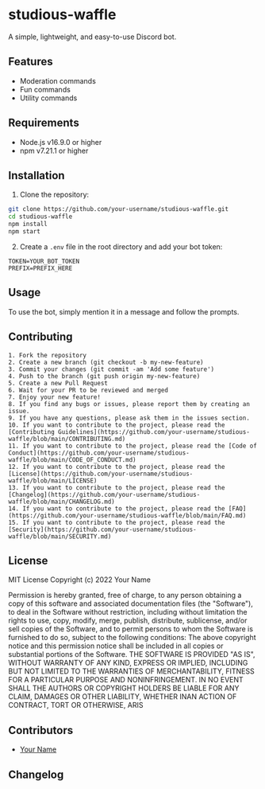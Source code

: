 # studious-waffle
A simple, lightweight, and easy-to-use Discord bot.
## Features
- Moderation commands
- Fun commands
- Utility commands
## Requirements
- Node.js v16.9.0 or higher
- npm v7.21.1 or higher
## Installation
1. Clone the repository:
```bash
git clone https://github.com/your-username/studious-waffle.git
cd studious-waffle
npm install
npm start
```
2. Create a `.env` file in the root directory and add your bot token:
```env
TOKEN=YOUR_BOT_TOKEN
PREFIX=PREFIX_HERE
```
## Usage
To use the bot, simply mention it in a message and follow the prompts.
## Contributing
    1. Fork the repository
    2. Create a new branch (git checkout -b my-new-feature)
    3. Commit your changes (git commit -am 'Add some feature')
    4. Push to the branch (git push origin my-new-feature)
    5. Create a new Pull Request
    6. Wait for your PR to be reviewed and merged
    7. Enjoy your new feature!
    8. If you find any bugs or issues, please report them by creating an issue.
    9. If you have any questions, please ask them in the issues section.
    10. If you want to contribute to the project, please read the [Contributing Guidelines](https://github.com/your-username/studious-waffle/blob/main/CONTRIBUTING.md)
    11. If you want to contribute to the project, please read the [Code of Conduct](https://github.com/your-username/studious-waffle/blob/main/CODE_OF_CONDUCT.md)
    12. If you want to contribute to the project, please read the [License](https://github.com/your-username/studious-waffle/blob/main/LICENSE)
    13. If you want to contribute to the project, please read the [Changelog](https://github.com/your-username/studious-waffle/blob/main/CHANGELOG.md)
    14. If you want to contribute to the project, please read the [FAQ](https://github.com/your-username/studious-waffle/blob/main/FAQ.md)
    15. If you want to contribute to the project, please read the [Security](https://github.com/your-username/studious-waffle/blob/main/SECURITY.md)

## License
MIT License
Copyright (c) 2022 Your Name

Permission is hereby granted, free of charge, to any person obtaining a copy of this software and associated documentation files (the "Software"), to deal in the Software without restriction, including without limitation the rights to use, copy, modify, merge, publish, distribute, sublicense, and/or sell copies of the Software, and to permit persons to whom the Software is furnished to do so, subject to the following conditions:
The above copyright notice and this permission notice shall be included in all copies or substantial portions of the Software.
THE SOFTWARE IS PROVIDED "AS IS", WITHOUT WARRANTY OF ANY KIND, EXPRESS OR IMPLIED, INCLUDING BUT NOT LIMITED TO THE WARRANTIES OF MERCHANTABILITY, FITNESS FOR A PARTICULAR PURPOSE AND NONINFRINGEMENT. IN NO EVENT SHALL THE AUTHORS OR COPYRIGHT HOLDERS BE LIABLE FOR ANY CLAIM, DAMAGES OR OTHER LIABILITY, WHETHER INAN ACTION OF CONTRACT, TORT OR OTHERWISE, ARIS
## Contributors
- [Your Name](https://github.com/your-username)
## Changelog



